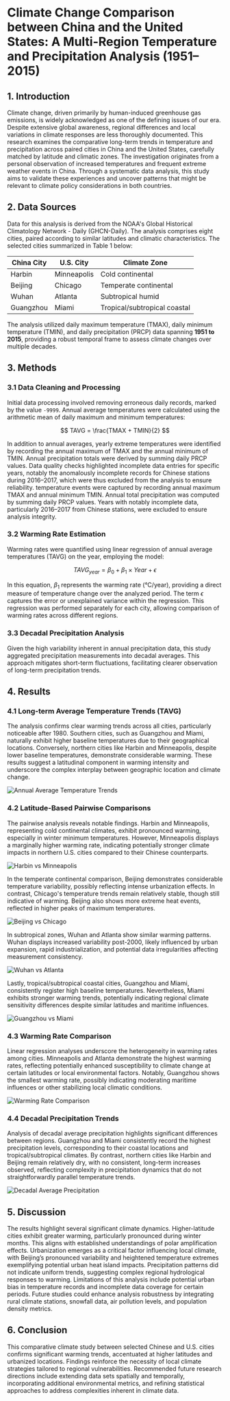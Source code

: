 # Climate Change Comparison between China and the United States: A Multi-Region Temperature and Precipitation Analysis (1951–2015)

## 1. Introduction

Climate change, driven primarily by human-induced greenhouse gas emissions, is widely acknowledged as one of the defining issues of our era. Despite extensive global awareness, regional differences and local variations in climate responses are less thoroughly documented. This research examines the comparative long-term trends in temperature and precipitation across paired cities in China and the United States, carefully matched by latitude and climatic zones. The investigation originates from a personal observation of increased temperatures and frequent extreme weather events in China. Through a systematic data analysis, this study aims to validate these experiences and uncover patterns that might be relevant to climate policy considerations in both countries.

## 2. Data Sources

Data for this analysis is derived from the NOAA's Global Historical Climatology Network - Daily (GHCN-Daily). The analysis comprises eight cities, paired according to similar latitudes and climatic characteristics. The selected cities summarized in Table 1 below:

| China City | U.S. City   | Climate Zone                 |
| ---------- | ----------- | ---------------------------- |
| Harbin     | Minneapolis | Cold continental             |
| Beijing    | Chicago     | Temperate continental        |
| Wuhan      | Atlanta     | Subtropical humid            |
| Guangzhou  | Miami       | Tropical/subtropical coastal |

The analysis utilized daily maximum temperature (TMAX), daily minimum temperature (TMIN), and daily precipitation (PRCP) data spanning **1951 to 2015**, providing a robust temporal frame to assess climate changes over multiple decades.

## 3. Methods

### 3.1 Data Cleaning and Processing

Initial data processing involved removing erroneous daily records, marked by the value `-9999`. Annual average temperatures were calculated using the arithmetic mean of daily maximum and minimum temperatures:

$$
TAVG = \frac{TMAX + TMIN}{2}
$$

In addition to annual averages, yearly extreme temperatures were identified by recording the annual maximum of TMAX and the annual minimum of TMIN. Annual precipitation totals were derived by summing daily PRCP values. Data quality checks highlighted incomplete data entries for specific years, notably the anomalously incomplete records for Chinese stations during 2016–2017, which were thus excluded from the analysis to ensure reliability. temperature events were captured by recording annual maximum TMAX and annual minimum TMIN. Annual total precipitation was computed by summing daily PRCP values. Years with notably incomplete data, particularly 2016–2017 from Chinese stations, were excluded to ensure analysis integrity.

### 3.2 Warming Rate Estimation

Warming rates were quantified using linear regression of annual average temperatures (TAVG) on the year, employing the model:

$$
TAVG_{year} = \beta_0 + \beta_1 \times Year + \epsilon
$$

In this equation, $\beta_1$ represents the warming rate (°C/year), providing a direct measure of temperature change over the analyzed period. The term $\epsilon$ captures the error or unexplained variance within the regression. This regression was performed separately for each city, allowing comparison of warming rates across different regions.

### 3.3 Decadal Precipitation Analysis

Given the high variability inherent in annual precipitation data, this study aggregated precipitation measurements into decadal averages. This approach mitigates short-term fluctuations, facilitating clearer observation of long-term precipitation trends.

## 4. Results

### 4.1 Long-term Average Temperature Trends (TAVG)

The analysis confirms clear warming trends across all cities, particularly noticeable after 1980. Southern cities, such as Guangzhou and Miami, naturally exhibit higher baseline temperatures due to their geographical locations. Conversely, northern cities like Harbin and Minneapolis, despite lower baseline temperatures, demonstrate considerable warming. These results suggest a latitudinal component in warming intensity and underscore the complex interplay between geographic location and climate change.

![Annual Average Temperature Trends](images/Annual%20Average%20Temperature%20Trends%20(TAVG).png)

### 4.2 Latitude-Based Pairwise Comparisons

The pairwise analysis reveals notable findings. Harbin and Minneapolis, representing cold continental climates, exhibit pronounced warming, especially in winter minimum temperatures. However, Minneapolis displays a marginally higher warming rate, indicating potentially stronger climate impacts in northern U.S. cities compared to their Chinese counterparts.

![Harbin vs Minneapolis](images/Temperature_Trends_Harbin_vs_Minneapolis.png)

In the temperate continental comparison, Beijing demonstrates considerable temperature variability, possibly reflecting intense urbanization effects. In contrast, Chicago's temperature trends remain relatively stable, though still indicative of warming. Beijing also shows more extreme heat events, reflected in higher peaks of maximum temperatures.

![Beijing vs Chicago](images/Temperature_Trends_Beijing_vs_Chicago.png)

In subtropical zones, Wuhan and Atlanta show similar warming patterns. Wuhan displays increased variability post-2000, likely influenced by urban expansion, rapid industrialization, and potential data irregularities affecting measurement consistency.

![Wuhan vs Atlanta](images/Temperature_Trends_Wuhan_vs_Atlanta.png)

Lastly, tropical/subtropical coastal cities, Guangzhou and Miami, consistently register high baseline temperatures. Nevertheless, Miami exhibits stronger warming trends, potentially indicating regional climate sensitivity differences despite similar latitudes and maritime influences.

![Guangzhou vs Miami](images/Temperature_Trends_Guangzhou_vs_Miami.png)

### 4.3 Warming Rate Comparison

Linear regression analyses underscore the heterogeneity in warming rates among cities. Minneapolis and Atlanta demonstrate the highest warming rates, reflecting potentially enhanced susceptibility to climate change at certain latitudes or local environmental factors. Notably, Guangzhou shows the smallest warming rate, possibly indicating moderating maritime influences or other stabilizing local climatic conditions.

![Warming Rate Comparison](images/Warming%20Rate%20Comparison%20(1951-2015).png)

### 4.4 Decadal Precipitation Trends

Analysis of decadal average precipitation highlights significant differences between regions. Guangzhou and Miami consistently record the highest precipitation levels, corresponding to their coastal locations and tropical/subtropical climates. By contrast, northern cities like Harbin and Beijing remain relatively dry, with no consistent, long-term increases observed, reflecting complexity in precipitation dynamics that do not straightforwardly parallel temperature trends.

![Decadal Average Precipitation](images/Decadal_Precipitation_BarChart.png)

## 5. Discussion

The results highlight several significant climate dynamics. Higher-latitude cities exhibit greater warming, particularly pronounced during winter months. This aligns with established understandings of polar amplification effects. Urbanization emerges as a critical factor influencing local climate, with Beijing’s pronounced variability and heightened temperature extremes exemplifying potential urban heat island impacts. Precipitation patterns did not indicate uniform trends, suggesting complex regional hydrological responses to warming. Limitations of this analysis include potential urban bias in temperature records and incomplete data coverage for certain periods. Future studies could enhance analysis robustness by integrating rural climate stations, snowfall data, air pollution levels, and population density metrics.

## 6. Conclusion

This comparative climate study between selected Chinese and U.S. cities confirms significant warming trends, accentuated at higher latitudes and urbanized locations. Findings reinforce the necessity of local climate strategies tailored to regional vulnerabilities. Recommended future research directions include extending data sets spatially and temporally, incorporating additional environmental metrics, and refining statistical approaches to address complexities inherent in climate data.